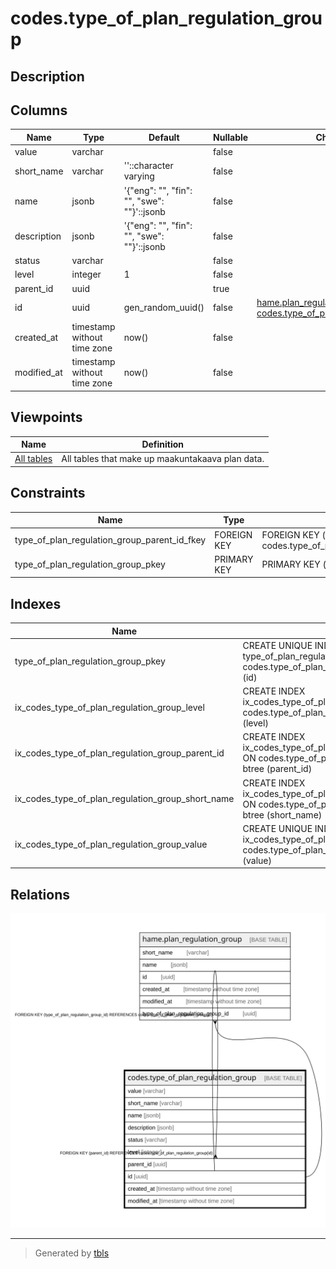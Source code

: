 # codes.type_of_plan_regulation_group

## Description

## Columns

| Name | Type | Default | Nullable | Children | Parents | Comment |
| ---- | ---- | ------- | -------- | -------- | ------- | ------- |
| value | varchar |  | false |  |  |  |
| short_name | varchar | ''::character varying | false |  |  |  |
| name | jsonb | '{"eng": "", "fin": "", "swe": ""}'::jsonb | false |  |  |  |
| description | jsonb | '{"eng": "", "fin": "", "swe": ""}'::jsonb | false |  |  |  |
| status | varchar |  | false |  |  |  |
| level | integer | 1 | false |  |  |  |
| parent_id | uuid |  | true |  | [codes.type_of_plan_regulation_group](codes.type_of_plan_regulation_group.md) |  |
| id | uuid | gen_random_uuid() | false | [hame.plan_regulation_group](hame.plan_regulation_group.md) [codes.type_of_plan_regulation_group](codes.type_of_plan_regulation_group.md) |  |  |
| created_at | timestamp without time zone | now() | false |  |  |  |
| modified_at | timestamp without time zone | now() | false |  |  |  |

## Viewpoints

| Name | Definition |
| ---- | ---------- |
| [All tables](viewpoint-0.md) | All tables that make up maakuntakaava plan data. |

## Constraints

| Name | Type | Definition |
| ---- | ---- | ---------- |
| type_of_plan_regulation_group_parent_id_fkey | FOREIGN KEY | FOREIGN KEY (parent_id) REFERENCES codes.type_of_plan_regulation_group(id) |
| type_of_plan_regulation_group_pkey | PRIMARY KEY | PRIMARY KEY (id) |

## Indexes

| Name | Definition |
| ---- | ---------- |
| type_of_plan_regulation_group_pkey | CREATE UNIQUE INDEX type_of_plan_regulation_group_pkey ON codes.type_of_plan_regulation_group USING btree (id) |
| ix_codes_type_of_plan_regulation_group_level | CREATE INDEX ix_codes_type_of_plan_regulation_group_level ON codes.type_of_plan_regulation_group USING btree (level) |
| ix_codes_type_of_plan_regulation_group_parent_id | CREATE INDEX ix_codes_type_of_plan_regulation_group_parent_id ON codes.type_of_plan_regulation_group USING btree (parent_id) |
| ix_codes_type_of_plan_regulation_group_short_name | CREATE INDEX ix_codes_type_of_plan_regulation_group_short_name ON codes.type_of_plan_regulation_group USING btree (short_name) |
| ix_codes_type_of_plan_regulation_group_value | CREATE UNIQUE INDEX ix_codes_type_of_plan_regulation_group_value ON codes.type_of_plan_regulation_group USING btree (value) |

## Relations

![er](codes.type_of_plan_regulation_group.svg)

---

> Generated by [tbls](https://github.com/k1LoW/tbls)
